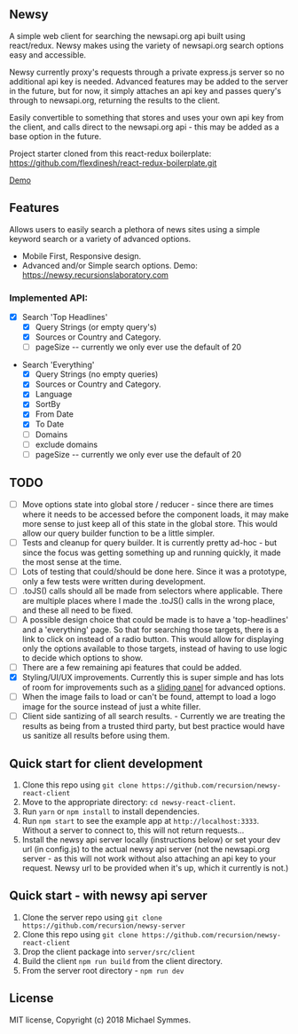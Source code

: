 ## Newsy

A simple web client for searching the newsapi.org api built using react/redux. Newsy makes using the variety of newsapi.org search options easy and accessible.

Newsy currently proxy's requests through a private express.js server so no additional api key is needed. Advanced features may be added to the server in the future, but for now, it simply attaches an api key and passes query's through to newsapi.org, returning the results to the client. 

Easily convertible to something that stores and uses your own api key from the client, and calls direct to the newsapi.org api - this may be added as a base option in the future.

Project starter cloned from this react-redux boilerplate: https://github.com/flexdinesh/react-redux-boilerplate.git

[Demo](https://newsy.recursionslaboratory.com)

## Features
Allows users to easily search a plethora of news sites using a simple keyword search or a variety of advanced options.

- Mobile First, Responsive design.
- Advanced and/or Simple search options.
Demo: https://newsy.recursionslaboratory.com

### Implemented API:
- [x] Search 'Top Headlines'
  - [x] Query Strings (or empty query's)
  - [x] Sources or Country and Category.
  - [ ] pageSize -- currently we only ever use the default of 20

- Search 'Everything'
  - [x] Query Strings (no empty queries)
  - [x] Sources or Country and Category.
  - [x] Language
  - [x] SortBy
  - [x] From Date
  - [x] To Date
  - [ ] Domains
  - [ ] exclude domains
  - [ ] pageSize -- currently we only ever use the default of 20

## TODO

- [ ] Move options state into global store / reducer - since there are times where it needs to be accessed before the component loads, it may make more sense to just keep all of this state in the global store. This would allow our query builder function to be a little simpler.
- [ ] Tests and cleanup for query builder. It is currently pretty ad-hoc - but since the focus was getting something up and running quickly, it made the most sense at the time.
- [ ] Lots of testing that could/should be done here. Since it was a prototype, only a few tests were written during development. 
- [ ] .toJS() calls should all be made from selectors where applicable. There are multiple places where I made the .toJS() calls in the wrong place, and these all need to be fixed.
- [ ] A possible design choice that could be made is to have a 'top-headlines' and a 'everything' page. So that for searching those targets, there is a link to click on instead of a radio button. This would allow for displaying only the options available to those targets, instead of having to use logic to decide which options to show.
- [ ] There are a few remaining api features that could be added.
- [x] Styling/UI/UX improvements. Currently this is super simple and has lots of room for improvements such as a [sliding panel](https://www.npmjs.com/package/react-sliding-pane) for advanced options.
- [ ] When the image fails to load or can't be found, attempt to load a logo image for the source instead of just a white filler.
- [ ] Client side santizing of all search results. - Currently we are treating the results as being from a trusted third party, but best practice would have us sanitize all results before using them.

## Quick start for client development

1. Clone this repo using `git clone https://github.com/recursion/newsy-react-client`
2. Move to the appropriate directory: `cd newsy-react-client`.<br />
3. Run `yarn` or `npm install` to install dependencies.<br />
4. Run `npm start` to see the example app at `http://localhost:3333`. Without a server to connect to, this will not return requests...
5. Install the newsy api server locally (instructions below) or set your dev url (in config.js) to the actual newsy api server (not the newsapi.org server - as this will not work without also attaching an api key to your request. Newsy url to be provided when it's up, which it currently is not.)

## Quick start - with newsy api server

1. Clone the server repo using `git clone https://github.com/recursion/newsy-server`
2. Clone this repo using `git clone https://github.com/recursion/newsy-react-client`
3. Drop the client package into `server/src/client`
4. Build the client `npm run build` from the client directory.
5. From the server root directory - `npm run dev`

## License

MIT license, Copyright (c) 2018 Michael Symmes.
